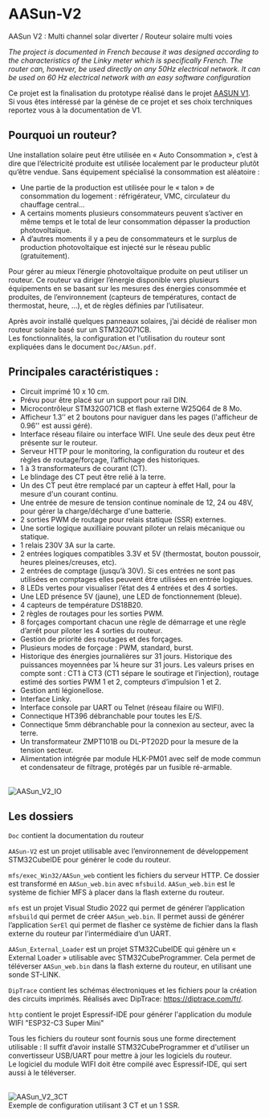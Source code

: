 # AASun-V2
AASun V2 : Multi channel solar diverter / Routeur solaire multi voies

_The project is documented in French because it was designed according to the characteristics of the Linky meter which is specifically French. The router can, however, be used directly on any 50Hz electrical network. It can be used on 60 Hz electrical network with an easy software configuration_

Ce projet est la finalisation du prototype réalisé dans le projet [AASUN V1](https://github.com/Nikitarc/AASun).<br>Si vous êtes intéressé par la génèse de ce projet et ses choix terchniques reportez vous à la documentation de V1.

## Pourquoi un routeur?
Une installation solaire peut être utilisée en « Auto Consommation », c’est à dire que l’électricité produite est utilisée localement par le producteur plutôt qu’être vendue.
Sans équipement spécialisé la consommation est aléatoire :
- Une partie de la production est utilisée pour le « talon » de consommation du logement : réfrigérateur, VMC, circulateur du chauffage central…
- A certains moments plusieurs consommateurs peuvent s’activer en même temps et le total de leur consommation dépasser la production photovoltaïque.
- A d’autres moments il y a peu de consommateurs et le surplus de production photovoltaïque est injecté sur le réseau public (gratuitement).

Pour gérer au mieux l’énergie photovoltaïque produite on peut utiliser un routeur. Ce routeur va diriger l’énergie disponible vers plusieurs équipements en se basant sur les mesures des énergies consommée et produites, de l’environnement (capteurs de températures, contact de thermostat, heure, …), et de règles définies par l’utilisateur.

Après avoir installé quelques panneaux solaires, j’ai décidé de réaliser mon routeur solaire basé sur un STM32G071CB.<br>
Les fonctionnalités, la configuration et l'utilisation du routeur sont expliquées dans le document `Doc/AASun.pdf`.

## Principales caractéristiques :
- Circuit imprimé 10 x 10 cm.
-	Prévu pour être placé sur un support pour rail DIN.
-	Microcontrôleur STM32G071CB et flash externe W25Q64 de 8 Mo.
-	Afficheur 1.3’’ et 2 boutons pour naviguer dans les pages (l'afficheur de 0.96'' est aussi géré).
-	Interface réseau filaire ou interface WIFI. Une seule des deux peut être présente sur le routeur.
-	Serveur HTTP pour le monitoring, la configuration du routeur et des règles de routage/forçage, l’affichage des historiques.
-	1 à 3 transformateurs de courant (CT).
-	Le blindage des CT peut être relié à la terre.
-	Un des CT peut être remplacé par un capteur à effet Hall, pour la mesure d'un courant continu.
-	Une entrée de mesure de tension continue nominale de 12, 24 ou 48V, pour gérer la charge/décharge d'une batterie.
-	2 sorties PWM de routage pour relais statique (SSR) externes.
-	Une sortie logique auxilliaire pouvant piloter un relais mécanique ou statique.
-	1 relais 230V 3A sur la carte.
-	2 entrées logiques compatibles 3.3V et 5V (thermostat, bouton poussoir, heures pleines/creuses, etc).
-	2 entrées de comptage (jusqu’à 30V). Si ces entrées ne sont pas utilisées en comptages elles peuvent être utilisées en entrée logiques.
-	8 LEDs vertes pour visualiser l’état des 4 entrées et des 4 sorties.
-	Une LED présence 5V (jaune), une LED de fonctionnement (bleue).
-	4 capteurs de température DS18B20.
-	2 règles de routages pour les sorties PWM.
-	8 forçages comportant chacun une règle de démarrage et une règle d’arrêt pour piloter les 4 sorties du routeur.
-	Gestion de priorité des routages et des forçages.
-	Plusieurs modes de forçage : PWM, standard, burst.
-	Historique des énergies journalières sur 31 jours. Historique des puissances moyennées par ¼ heure sur 31 jours. Les valeurs prises en compte sont : CT1 à CT3 (CT1 sépare le soutirage et l’injection),  routage estimé des sorties PWM 1 et 2, compteurs d’impulsion 1 et 2.
-	Gestion anti légionellose.
-	Interface Linky.
-	Interface console par UART ou Telnet (réseau filaire ou WIFI).
-	Connectique HT396 débranchable pour toutes les E/S.
-	Connectique 5mm débranchable pour la connexion au secteur, avec la terre.
-	Un transformateur ZMPT101B ou DL-PT202D pour la mesure de la tension secteur.
-	Alimentation intégrée par module HLK-PM01 avec self de mode commun et condensateur de filtrage, protégés par un fusible ré-armable.<br><br>

![AASun_V2_IO](https://github.com/user-attachments/assets/6234d9db-12b2-434e-bead-1f60058a14f0)

## Les dossiers
`Doc` contient la documentation du routeur

`AASun-V2` est un projet utilisable avec l’environnement de développement STM32CubeIDE pour générer le code du routeur.

`mfs/exec_Win32/AASun_web` contient les fichiers du serveur HTTP. Ce dossier est transformé en `AASun_web.bin` avec `mfsbuild`. `AASun_web.bin` est le système de fichier MFS à placer dans la flash externe du routeur.

`mfs` est un projet Visual Studio 2022 qui permet de générer l’application `mfsbuild` qui permet de créer `AASun_web.bin`. Il permet aussi de générer l’application `SerEl` qui permet de flasher ce système de fichier dans la flash externe du routeur par l’intermédiaire d’un UART.

`AASun_External_Loader` est un projet STM32CubeIDE qui génère un « External Loader » utilisable avec STM32CubeProgrammer. Cela permet de téléverser `AASun_web.bin` dans la flash externe du routeur, en utilisant une sonde ST-LINK.

`DipTrace` contient les schémas électroniques et les fichiers pour la création des circuits imprimés. Réalisés avec DipTrace: https://diptrace.com/fr/.

`http` contient le projet Espressif-IDE pour générer l'application du module WIFI "ESP32-C3 Super Mini"

Tous les fichiers du routeur sont fournis sous une forme directement utilisable : Il suffit d’avoir installé STM32CubeProgrammer et d'utiliser un convertisseur USB/UART pour mettre à jour les logiciels du routeur.<br>
Le logiciel du module WIFI doit être compilé avec Espressif-IDE, qui sert aussi à le téléverser.<br><br>

![AASun_V2_3CT](https://github.com/user-attachments/assets/ff943bac-36cc-4d48-822a-1ac480c0e7d4)
<br>Exemple de configuration utilisant 3 CT et un 1 SSR.
